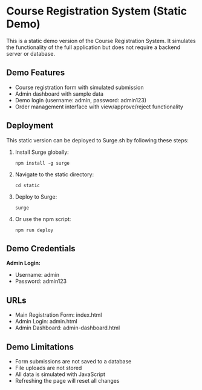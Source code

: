 # Course Registration System (Static Demo)

This is a static demo version of the Course Registration System. It simulates the functionality of the full application but does not require a backend server or database.

## Demo Features

- Course registration form with simulated submission
- Admin dashboard with sample data
- Demo login (username: admin, password: admin123)
- Order management interface with view/approve/reject functionality

## Deployment

This static version can be deployed to Surge.sh by following these steps:

1. Install Surge globally:
   ```
   npm install -g surge
   ```

2. Navigate to the static directory:
   ```
   cd static
   ```

3. Deploy to Surge:
   ```
   surge
   ```

4. Or use the npm script:
   ```
   npm run deploy
   ```

## Demo Credentials

**Admin Login:**
- Username: admin
- Password: admin123

## URLs

- Main Registration Form: index.html
- Admin Login: admin.html
- Admin Dashboard: admin-dashboard.html

## Demo Limitations

- Form submissions are not saved to a database
- File uploads are not stored
- All data is simulated with JavaScript
- Refreshing the page will reset all changes 